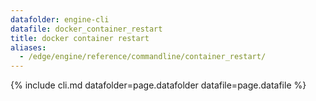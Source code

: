 ```yaml
---
datafolder: engine-cli
datafile: docker_container_restart
title: docker container restart
aliases:
  - /edge/engine/reference/commandline/container_restart/
---
```

<!--
This page is automatically generated from Docker's source code. If you want to
suggest a change to the text that appears here, open a ticket or pull request
in the source repository on GitHub:

https://github.com/docker/cli
-->

{% include cli.md datafolder=page.datafolder datafile=page.datafile %}
